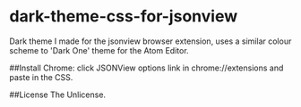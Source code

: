 # dark-theme-css-for-jsonview
Dark theme I made for the jsonview browser extension, uses a similar colour scheme to 'Dark One' theme for the Atom Editor.

##Install
Chrome: click JSONView options link in chrome://extensions and paste in the CSS.

##License
The Unlicense.
